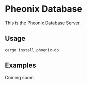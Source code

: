 # Pheonix Database

This is the Pheonix Database Server.

## Usage

```shell
cargo install phoenix-db
```

## Examples

Coming soom
